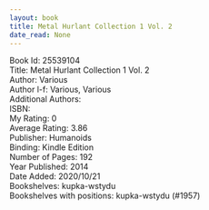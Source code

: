 ```yaml
---
layout: book
title: Metal Hurlant Collection 1 Vol. 2
date_read: None
---
```


Book Id: 25539104<br />
Title: Metal Hurlant Collection 1 Vol. 2<br />
Author: Various<br />
Author l-f: Various, Various<br />
Additional Authors: <br />
ISBN: <br />
My Rating: 0<br />
Average Rating: 3.86<br />
Publisher: Humanoids<br />
Binding: Kindle Edition<br />
Number of Pages: 192<br />
Year Published: 2014<br />
Date Added: 2020/10/21<br />
Bookshelves: kupka-wstydu<br />
Bookshelves with positions: kupka-wstydu (#1957)<br />

